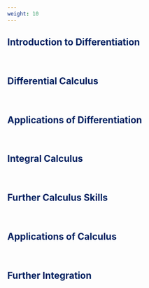 ```yaml
---
weight: 10
---
```


## <span style="color:RGB(0,32,96"> Introduction to Differentiation </span> 
<br>

## <span style="color:RGB(0,32,96"> Differential Calculus </span> 
<br>

## <span style="color:RGB(0,32,96"> Applications of Differentiation </span> 
<br>

## <span style="color:RGB(0,32,96"> Integral Calculus </span> 
<br>

## <span style="color:RGB(0,32,96"> Further Calculus Skills </span> 
<br>

## <span style="color:RGB(0,32,96"> Applications of Calculus </span> 
<br>

## <span style="color:RGB(0,32,96"> Further Integration </span> 
<br>